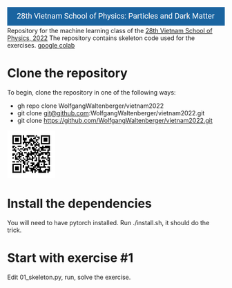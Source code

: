 <img src="logo.png">
Repository for the machine learning class of the <a href=https://indico.in2p3.fr/event/26817/>28th Vietnam School of Physics, 2022</a>
The repository contains skeleton code used for the exercises.
<a href=https://colab.research.google.com/github/WolfgangWaltenberger/vietnam2022>google colab</a>

# Clone the repository
To begin, clone the repository in one of the following ways:
 * gh repo clone WolfgangWaltenberger/vietnam2022
 * git clone git@github.com:WolfgangWaltenberger/vietnam2022.git
 * git clone https://github.com/WolfgangWaltenberger/vietnam2022.git
<img src="qrcode.png">

# Install the dependencies
You will need to have pytorch installed. Run ./install.sh, it should do the trick.

# Start with exercise #1
Edit 01\_skeleton.py, run, solve the exercise.
